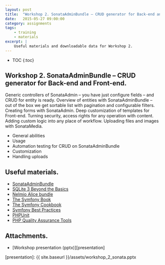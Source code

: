```yaml
---
layout: post
title:  "Workshop 2. SonataAdminBundle – CRUD generator for Back-end and Front-end"
date:   2015-05-27 09:00:00
category: assignments
tags:
    - training
    - materials
excerpt: |
    Useful materials and downloadable data for Workshop 2.
---
```

* TOC
{:toc}

## Workshop 2. SonataAdminBundle – CRUD generator for Back-end and Front-end.

Generic controllers of SonataAdmin – you have just configure fields – and CRUD for entity is ready.
Overview of entities with SonataAdminBundle – out of the box we get sortable list with pagination and
configurable filters. Creating forms with SonataAdmin. Deep customization of templates for Front-end. Turning security,
access rights for any operation with content. Adding custom logic into any place of workflow. Uploading files and
images with SonataMedia.

* General abilities
* Usage
* Automation testing for CRUD on SonataAdminBundle
* Customization
* Handling uploads

## Useful materials.

* [SonataAdminBundle][sonata]
* [SQLite 3 Beyond the Basics][sqlite]
* [Nelmio Alice bundle][alice]
* [The Symfony Book][sf-book]
* [The Symfony Cookbook][sf-cookbook]
* [Symfony Best Practices][sf-best-practices]
* [PHPUnit][phpunit]
* [PHP Quality Assurance Tools][php-code-quality]

## Attachments.

* [Workshop presentation (pptx)][presentation]

[sonata]:               https://sonata-project.org/bundles/admin
[sqlite]:               http://www.sitepoint.com/sqlite-3-beyond-basics/
[alice]:                https://github.com/hautelook/AliceBundle
[sf-book]:              http://symfony.com/doc/current/book/index.html
[sf-cookbook]:          http://symfony.com/doc/current/cookbook/index.html
[sf-best-practices]:    http://symfony.com/doc/current/best_practices/index.html
[phpunit]:              https://phpunit.de/
[php-code-quality]:     http://www.sitepoint.com/8-must-have-php-quality-assurance-tools/
[presentation]:         {{ site.baseurl }}/assets/workshop_2_sonata.pptx